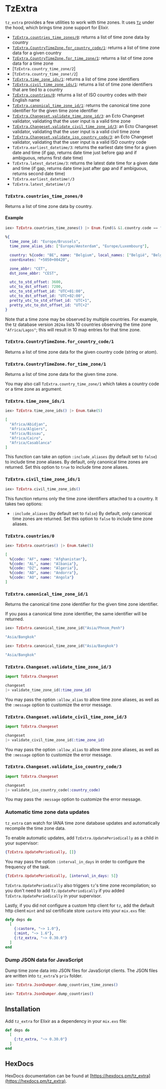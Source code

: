 # TzExtra

`tz_extra` provides a few utilities to work with time zones. It uses [`Tz`](https://github.com/mathieuprog/tz) under the hood, which brings time zone support for Elixir.

* [`TzExtra.countries_time_zones/0`](#tzextracountries_time_zones0): returns a list of time zone data by country
* [`TzExtra.CountryTimeZone.for_country_code/1`](#tzextracountrytimezonefor_country_code1): returns a list of time zone data for a given country
* [`TzExtra.CountryTimeZone.for_time_zone/1`](#tzextracountrytimezonefor_time_zone1): returns a list of time zone data for a time zone
* [`TzExtra.country_time_zone/2`]
* [`TzExtra.country_time_zone!/2`]
* [`TzExtra.time_zone_ids/1`](#tzextratime_zone_ids1): returns a list of time zone identifiers
* [`TzExtra.civil_time_zone_ids/1`](#tzextracivil_time_zone_ids1): returns a list of time zone identifiers that are tied to a country
* [`TzExtra.countries/0`](#tzextracountries0): returns a list of ISO country codes with their English name
* [`TzExtra.canonical_time_zone_id/1`](#tzextracanonical_time_zone_id1): returns the canonical time zone identifier for the given time zone identifier
* [`TzExtra.Changeset.validate_time_zone_id/3`](#tzextraChangesetvalidate_time_zone_id3): an Ecto Changeset validator, validating that the user input is a valid time zone
* [`TzExtra.Changeset.validate_civil_time_zone_id/3`](#tzextraChangesetvalidate_civil_time_zone_id3): an Ecto Changeset validator, validating that the user input is a valid civil time zone
* [`TzExtra.Changeset.validate_iso_country_code/3`](#tzextraChangesetvalidate_iso_country_code3): an Ecto Changeset validator, validating that the user input is a valid ISO country code
* `TzExtra.earliest_datetime/3`: returns the earliest date time for a given date and time (if gap, returns date time just before gap and if ambiguous, returns first date time)
* `TzExtra.latest_datetime/3`: returns the latest date time for a given date and time (if gap, returns date time just after gap and if ambiguous, returns second date time)
* `TzExtra.earliest_datetime!/3`
* `TzExtra.latest_datetime!/3`

### `TzExtra.countries_time_zones/0`

Returns a list of time zone data by country.

#### Example

```elixir
iex> TzExtra.countries_time_zones() |> Enum.find(& &1.country.code == "BE")
```

```elixir
%{
  time_zone_id: "Europe/Brussels",
  time_zone_alias_ids: ["Europe/Amsterdam", "Europe/Luxembourg"],

  country: %{code: "BE", name: "Belgium", local_names: ["België", "Belgique"]},
  coordinates: "+5050+00420",

  zone_abbr: "CET",
  dst_zone_abbr: "CEST",

  utc_to_std_offset: 3600,
  utc_to_dst_offset: 7200,
  utc_to_std_offset_id: "UTC+01:00",
  utc_to_dst_offset_id: "UTC+02:00",
  pretty_utc_to_std_offset_id: "UTC+1",
  pretty_utc_to_dst_offset_id: "UTC+2"
}
```

Note that a time zone may be observed by multiple countries. For example, the tz database version `2024a` lists 10
countries observing the time zone `"Africa/Lagos"`; this will result in 10 map entries for that time zone.

### `TzExtra.CountryTimeZone.for_country_code/1`

Returns a list of time zone data for the given country code (string or atom).

### `TzExtra.CountryTimeZone.for_time_zone/1`

Returns a list of time zone data for the given time zone.

You may also call `TzExtra.country_time_zone/1` which takes a country code or a time zone as argument.

### `TzExtra.time_zone_ids/1`

```elixir
iex> TzExtra.time_zone_ids() |> Enum.take(5)
```

```elixir
[
  "Africa/Abidjan",
  "Africa/Algiers",
  "Africa/Bissau",
  "Africa/Cairo",
  "Africa/Casablanca"
]
```

This function can take an option `:include_aliases` (by default set to `false`) to include time zone aliases. By default, only canonical time zones are returned. Set this option to `true` to include time zone aliases.

### `TzExtra.civil_time_zone_ids/1`

```elixir
iex> TzExtra.civil_time_zone_ids()
```

This function returns only the time zone identifiers attached to a country. It takes two options:
* `:include_aliases` (by default set to `false`)
  By default, only canonical time zones are returned. Set this option to `false` to include time zone aliases.

### `TzExtra.countries/0`

```elixir
iex> TzExtra.countries() |> Enum.take(5)
```

```elixir
[
  %{code: "AF", name: "Afghanistan"},
  %{code: "AL", name: "Albania"},
  %{code: "DZ", name: "Algeria"},
  %{code: "AD", name: "Andorra"},
  %{code: "AO", name: "Angola"}
]
```

### `TzExtra.canonical_time_zone_id/1`

Returns the canonical time zone identifier for the given time zone identifier.

If you pass a canonical time zone identifier, the same identifier will be returned.

```elixir
iex> TzExtra.canonical_time_zone_id("Asia/Phnom_Penh")
```

```elixir
"Asia/Bangkok"
```

```elixir
iex> TzExtra.canonical_time_zone_id("Asia/Bangkok")
```

```elixir
"Asia/Bangkok"
```

### `TzExtra.Changeset.validate_time_zone_id/3`

```elixir
import TzExtra.Changeset

changeset
|> validate_time_zone_id(:time_zone_id)
```

You may pass the option `:allow_alias` to allow time zone aliases, as well as the `:message` option to customize the error message.

### `TzExtra.Changeset.validate_civil_time_zone_id/3`

```elixir
import TzExtra.Changeset

changeset
|> validate_civil_time_zone_id(:time_zone_id)
```

You may pass the option `:allow_alias` to allow time zone aliases, as well as the `:message` option to customize the error message.

### `TzExtra.Changeset.validate_iso_country_code/3`

```elixir
import TzExtra.Changeset

changeset
|> validate_iso_country_code(:country_code)
```

You may pass the `:message` option to customize the error message.

### Automatic time zone data updates

`tz_extra` can watch for IANA time zone database updates and automatically recompile the time zone data.

To enable automatic updates, add `TzExtra.UpdatePeriodically` as a child in your supervisor:

```elixir
{TzExtra.UpdatePeriodically, []}
```

You may pass the option `:interval_in_days` in order to configure the frequency of the task.

```elixir
{TzExtra.UpdatePeriodically, [interval_in_days: 5]}
```

`TzExtra.UpdatePeriodically` also triggers `tz`'s time zone recompilation; so you don't need to add
`Tz.UpdatePeriodically` if you added `TzExtra.UpdatePeriodically` in your supervisor.

Lastly, if you did not configure a custom http client for `tz`, add the default http client `mint` and ssl certificate store `castore` into your `mix.exs` file:

```elixir
defp deps do
  [
    {:castore, "~> 1.0"},
    {:mint, "~> 1.6"},
    {:tz_extra, "~> 0.30.0"}
  ]
end
```

### Dump JSON data for JavaScript

Dump time zone data into JSON files for JavaScript clients. The JSON files are written into `tz_extra`'s `priv` folder.

```elixir
iex> TzExtra.JsonDumper.dump_countries_time_zones()
```

```elixir
iex> TzExtra.JsonDumper.dump_countries()
```

## Installation

Add `tz_extra` for Elixir as a dependency in your `mix.exs` file:

```elixir
def deps do
  [
    {:tz_extra, "~> 0.30.0"}
  ]
end
```

## HexDocs

HexDocs documentation can be found at [https://hexdocs.pm/tz_extra](https://hexdocs.pm/tz_extra).
